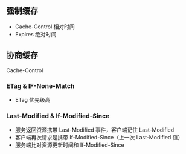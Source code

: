 ## 强制缓存

- Cache-Control 相对时间
- Expires 绝对时间
## 协商缓存

Cache-Control
### ETag & IF-None-Match

- ETag 优先级高
### Last-Modified & If-Modified-Since

- 服务返回资源携带 Last-Modified 事件，客户端记住 Last-Modified
- 客户端再次请求是携带 If-Modified-Since（上一次 Last-Modified 值）
- 服务端比对资源更新时间和  If-Modified-Since